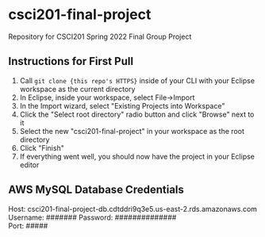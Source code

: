 # csci201-final-project

Repository for CSCI201 Spring 2022 Final Group Project

## Instructions for First Pull

1. Call `git clone {this repo's HTTPS}` inside of your CLI with your Eclipse workspace as the current directory
2. In Eclipse, inside your workspace, select File->Import
3. In the Import wizard, select "Existing Projects into Workspace"
4. Click the "Select root directory" radio button and click "Browse" next to it
5. Select the new "csci201-final-project" in your workspace as the root directory
6. Click "Finish"
7. If everything went well, you should now have the project in your Eclipse editor

## AWS MySQL Database Credentials
Host: csci201-final-project-db.cdtddri9q3e5.us-east-2.rds.amazonaws.com  
Username: #######
Password: ##############  
Port: #####
